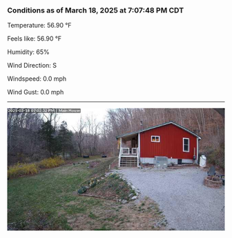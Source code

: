 ### Conditions as of March 18, 2025 at 7:07:48 PM CDT 

Temperature: 56.90 &deg;F

Feels like: 56.90 &deg;F

Humidity: 65%

Wind Direction: S

Windspeed: 0.0 mph

Wind Gust: 0.0 mph

---

<img src="./images/latest.jpeg"/>

